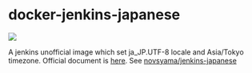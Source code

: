 # docker-jenkins-japanese
![](https://travis-ci.org/frost-tb-voo/docker-jenkins-japanese.svg?branch=master)

A jenkins unofficial image which set ja_JP.UTF-8 locale and Asia/Tokyo timezone. Official document is [here](https://github.com/jenkinsci/docker/blob/master/README.md).
See [novsyama/jenkins-japanese](https://hub.docker.com/r/novsyama/debian-japanese/)

